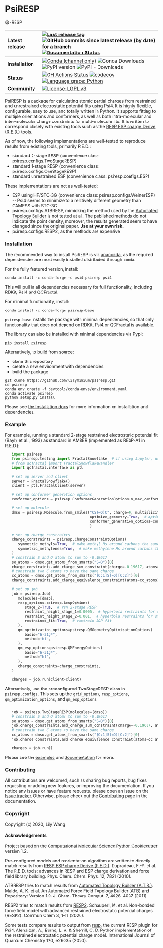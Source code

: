 # PsiRESP
😪-RESP

| **Latest release** | [![Last release tag](https://img.shields.io/github/release-pre/lilyminium/psiresp.svg)](https://github.com/lilyminium/psiresp/releases) ![GitHub commits since latest release (by date) for a branch](https://img.shields.io/github/commits-since/lilyminium/psiresp/latest)  [![Documentation Status](https://readthedocs.org/projects/psiresp/badge/?version=latest)](https://psiresp.readthedocs.io/en/latest/?badge=latest)|
| :------ | :------- |
| **Installation** | [![Conda (channel only)](https://img.shields.io/conda/vn/conda-forge/psiresp)]((https://anaconda.org/conda-forge/psiresp)) ![Conda Downloads](https://img.shields.io/conda/dn/conda-forge/psiresp.svg) [![PyPI version](https://badge.fury.io/py/psiresp.svg)](https://pypi.org/project/psiresp/) ![PyPI - Downloads](https://img.shields.io/pypi/dm/psiresp) |
| **Status** | [![GH Actions Status](https://github.com/lilyminium/psiresp/actions/workflows/gh-ci.yaml/badge.svg)](https://github.com/lilyminium/psiresp/actions?query=branch%3Amaster+workflow%3Agh-ci) [![codecov](https://codecov.io/gh/lilyminium/psiresp/branch/master/graph/badge.svg)](https://codecov.io/gh/lilyminium/psiresp/branch/master) [![Language grade: Python](https://img.shields.io/lgtm/grade/python/g/lilyminium/psiresp.svg?logo=lgtm&logoWidth=18)](https://lgtm.com/projects/g/lilyminium/psiresp/context:python) |
| **Community** | [![License: LGPL v3](https://img.shields.io/badge/License-LGPL_v3-blue.svg)](https://www.gnu.org/licenses/lgpl-3.0) |

PsiRESP is a package for calculating atomic partial charges from
restrained and unrestrained electrostatic potential fits using Psi4.
It is highly flexible, configurable, easy to use, and totally written in Python.
It supports fitting to multiple orientations and conformers,
as well as both intra-molecular and inter-molecular charge constraints for
multi-molecule fits.
It is written to correspond closely with existing tools such as the
[RESP ESP charge Derive (R.E.D.)](https://upjv.q4md-forcefieldtools.org/RED/) tools.

As of now, the following implementations are well-tested to reproduce results from existing tools, primarily R.E.D.:

* standard 2-stage RESP (convenience class: psiresp.configs.TwoStageRESP)
* standard 1-stage RESP (convenience class: psiresp.configs.OneStageRESP)
* standard unrestrained ESP (convenience class: psiresp.configs.ESP)

These implementations are not as well-tested:
* ESP using HF/STO-3G (convenience class: psiresp.configs.WeinerESP) -- Psi4 seems to minimize to a relatively different geometry than GAMESS with STO-3G.
* psiresp.configs.ATBRESP, mimicking the method used by the [Automated Topology Builder](https://atb.uq.edu.au/) is not tested at all. The published methods do not indicate the point density, moreover, the results generated seem to have changed since the original paper. **Use at your own risk.**
* psiresp.configs.RESP2, as the methods are expensive

### Installation

The recommended way to install PsiRESP is via [anaconda](https://anaconda.org/anaconda/python),
as the required dependencies are most easily installed distributed through ``conda``.

For the fully featured version, install:

```
conda install -c conda-forge -c psi4 psiresp psi4
```

This will pull in all dependencies necessary for full functionality, including
[RDKit](https://www.rdkit.org/), [Psi4](https://psicode.org/) and
[QCFractal](https://docs.qcarchive.molssi.org/projects/qcfractal/en/latest/).

For minimal functionality, install:

```
conda install -c conda-forge psiresp-base
```

`psiresp-base` installs the package with minimal dependencies, so that
only functionality that does not depend on RDKit, Psi4,or QCFractal is available.

The library can also be installed with minimal dependencies via Pypi:

```
pip install psiresp
```


Alternatively, to build from source: 

* clone this repository
* create a new environment with dependencies
* build the package

```
git clone https://github.com/lilyminium/psiresp.git
cd psiresp
conda env create -f devtools/conda-envs/environment.yaml
conda activate psiresp
python setup.py install
```

Please see [the Installation docs](https://psiresp.readthedocs.io/en/latest/installation.html) for more information on installation and dependencies.

### Example

For example, running a standard 2-stage restrained electrostatic potential fit (Bayly et al., 1993) as standard in AMBER 
(implemented as RESP-A1 in R.E.D.):

```python
   import psiresp
   from psiresp.testing import FractalSnowflake  # if using Jupyter, use FractalSnowflakeHandler below
   # from qcfractal import FractalSnowflakeHandler
   import qcfractal.interface as ptl

   # set up server and client
   server = FractalSnowflake()
   client = ptl.FractalClient(server)

   # set up conformer generation options
   conformer_options = psiresp.ConformerGenerationOptions(n_max_conformers=2)  # generate at most 2 conformers
   
   # set up molecule
   dmso = psiresp.Molecule.from_smiles("CS(=O)C", charge=0, multiplicity=1,
                                       optimize_geometry=True,  # optimize conformers
                                       conformer_generation_options=conformer_options
                                       )
      
   # set up charge constraints
   charge_constraints = psiresp.ChargeConstraintOptions(
      symmetric_methyls=True,  # make methyl Hs around carbons the same charge
      symmetric_methylenes=True,  # make methylene Hs around carbons the same charge
   )
   # constrain S and O atoms to sum to -0.19617
   so_atoms = dmso.get_atoms_from_smarts("S=O")[0]
   charge_constraints.add_charge_sum_constraint(charge=-0.19617, atoms=so_atoms)
   # constrain two C atoms to have the same charge
   cc_atoms = dmso.get_atoms_from_smarts("[C:1]S(=O)[C:2]")[0]
   charge_constraints.add_charge_equivalence_constraint(atoms=cc_atoms)
   
   # set up job
   job = psiresp.Job(
      molecules=[dmso],
      resp_options=psiresp.RespOptions(
         stage_2=True,  # run 2-stage RESP
         restraint_height_stage_1=0.0005,  # hyperbola restraints for stage 1
         restraint_height_stage_2=0.001,  # hyperbola restraints for stage 2
         restrained_fit=True,  # restrain ESP fit
      ),
      qm_optimization_options=psiresp.QMGeometryOptimizationOptions(
         basis="6-31g*",
         method="hf",
      ),
      qm_esp_options=psiresp.QMEnergyOptions(
         basis="6-31g*",
         method="hf",
      ),
      charge_constraints=charge_constraints,
   )

   charges = job.run(client=client)

```
Alternatively, use the preconfigured TwoStageRESP class in ``psiresp.configs``.
This sets up the `grid_options`, `resp_options`,
`qm_optimization_options`, and `qm_esp_options`

```python

   job = psiresp.TwoStageRESP(molecules=[dmso])
   # constrain S and O atoms to sum to -0.19617
   so_atoms = dmso.get_atoms_from_smarts("S=O")[0]
   job.charge_constraints.add_charge_sum_constraint(charge=-0.19617, atoms=so_atoms)
   # constrain two C atoms to have the same charge
   cc_atoms = dmso.get_atoms_from_smarts("[C:1]S(=O)[C:2]")[0]
   job.charge_constraints.add_charge_equivalence_constraint(atoms=cc_atoms)

   charges = job.run()
```

Please see the [examples](https://psiresp.readthedocs.io/en/latest/examples/README.html) and [documentation](https://psiresp.readthedocs.io/en/latest/) for more.


### Contributing

All contributions are welcomed, such as sharing bug reports, bug fixes, requesting or adding new features, or improving the documentation.
If you notice any issues or have feature requests, please open an issue on the [Issue tracker](https://github.com/lilyminium/psiresp/issues).
Otherwise, please check out the [Contributing](https://psiresp.readthedocs.io/en/latest/contributing.html) page in the documentation.


### Copyright

Copyright (c) 2020, Lily Wang

#### Acknowledgements

Project based on the
[Computational Molecular Science Python Cookiecutter](https://github.com/molssi/cookiecutter-cms) version 1.2.

Pre-configured models and reorientation algorithm are written to directly match results from 
[RESP ESP charge Derive (R.E.D.)](https://upjv.q4md-forcefieldtools.org/RED/).
Dupradeau, F.-Y. et al. The R.E.D. tools: advances in RESP and ESP charge derivation and force field library building. Phys. Chem. Chem. Phys. 12, 7821 (2010).

ATBRESP tries to match results from [Automated Topology Builder (A.T.B.)](https://atb.uq.edu.au/).
Malde, A. K. et al. An Automated Force Field Topology Builder (ATB) and Repository: Version 1.0. J. Chem. Theory Comput. 7, 4026–4037 (2011).

RESP2 tries to match results from [RESP2](https://github.com/MSchauperl/RESP2).
Schauperl, M. et al. Non-bonded force field model with advanced restrained electrostatic potential charges (RESP2). Commun Chem 3, 1–11 (2020).

Some tests compare results to output from [resp](https://github.com/cdsgroup/resp), the current RESP plugin 
for Psi4. 
Alenaizan, A., Burns, L. A. & Sherrill, C. D. Python implementation of the restrained electrostatic potential charge model. International Journal of Quantum Chemistry 120, e26035 (2020).
